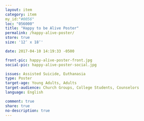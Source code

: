 ```yaml
---
layout: item
category: item
my_id:"#0056"
loc: "056000"
title: "Happy to be Alive Poster"
permalink: /happy-alive-poster/
store: true
size: '12″ x 18″'

date: 2017-04-10 14:19:33 -0500

front-pic: happy-alive-poster-front.jpg
social-pic: happy-alive-poster-social.jpg

issues: Assisted Suicide, Euthanasia
type: Poster
target-age: Young Adults, Adults
target-audience: Church Groups, College Students, Counselors
language: English

comment: true
share: true
no-description: true
---
```

